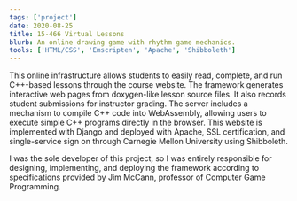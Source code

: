 ```yaml
---
tags: ['project']
date: 2020-08-25
title: 15-466 Virtual Lessons
blurb: An online drawing game with rhythm game mechanics.
tools: ['HTML/CSS', 'Emscripten', 'Apache', 'Shibboleth']
---
```

This online infrastructure allows students to easily read, complete, and run C++-based lessons through the course website. The framework generates interactive web pages from doxygen-like lesson source files. It also records student submissions for instructor grading. The server includes a mechanism to compile C++ code into WebAssembly, allowing users to execute simple C++ programs directly in the browser. This website is implemented with Django and deployed with Apache, SSL certification, and single-service sign on through Carnegie Mellon University using Shibboleth.

I was the sole developer of this project, so I was entirely responsible for designing, implementing, and deploying the framework according to specifications provided by Jim McCann, professor of Computer Game Programming.